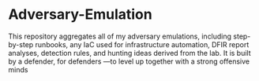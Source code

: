 # Adversary-Emulation
This repository aggregates all of my adversary emulations, including step-by-step runbooks, any IaC used for infrastructure automation, DFIR report analyses, detection rules, and hunting ideas derived from the lab. It is built by a defender, for defenders —to level up together with a strong offensive minds
